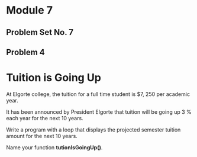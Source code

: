 # Module 7
## Problem Set No. 7
## Problem 4

# Tuition is Going Up

At Elgorte college, the tuition for a full time student is $7, 250 per academic year.

It has been announced by President Elgorte that tuition will be going up 3 % each year for the next 10 years.

Write a program with a loop that displays the projected semester tuition amount for the next 10 years.

Name your function **tutionIsGoingUp()**.
